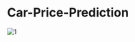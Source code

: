 # Car-Price-Prediction

![1](https://www.vshsolutions.com/wp-content/uploads/2019/03/carprediction.jpeg)
